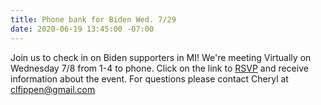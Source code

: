 ```yaml
---
title: Phone bank for Biden Wed. 7/29
date: 2020-06-19 13:45:00 -07:00
---
```


Join us to check in on Biden supporters in MI! 
We're meeting Virtually on Wednesday 7/8 from 1-4 to phone.  Click on the link to [RSVP](https://docs.google.com/forms/d/e/1FAIpQLSfwlFPJXHXb-t4OWNUziCxzaOE3NhWvNrLvJKyJQ-6OptPoaA/viewformhttp://) and receive information about the event. For questions please contact Cheryl at clfippen@gmail.com
